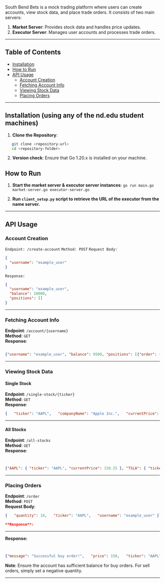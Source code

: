 South Bend Bets is a mock trading platform where users can create accounts, view stock data, and place trade orders. It consists of two main servers:
1. **Market Server**: Provides stock data and handles price updates.
2. **Executor Server**: Manages user accounts and processes trade orders.

---

## Table of Contents
- [Installation](#installation)
- [How to Run](#how-to-run)
- [API Usage](#api-usage)
  - [Account Creation](#account-creation)
  - [Fetching Account Info](#fetching-account-info)
  - [Viewing Stock Data](#viewing-stock-data)
  - [Placing Orders](#placing-orders)

---

## Installation (using any of the nd.edu student machines)

1. **Clone the Repository**:
```bash
   git clone <repository-url>
   cd <repository-folder>
```

2. **Version check**:
    Ensure that Go 1.20.x is installed on your machine.

## How to Run
1. **Start the market server & executor server instances**:
    `go run main.go market-server.go executor-server.go`

2. **Run `client_setup.py` script to retrieve the URL of the executor from the name server.**
---

## API Usage
### Account Creation
`Endpoint: /create-account`
`Method: POST`
`Request Body:`
```json
{
  "username": "example_user"
}
```

`Response:`
```json
{
  "username": "example_user",
  "balance": 10000,
  "positions": []
}
```
---

### Fetching Account Info

**Endpoint**: `/account/{username}`  
**Method**: `GET`  
**Response**:
```json

{"username": "example_user", "balance": 9500, "positions": [{"order": {"quantity": 10, "ticker": "AAPL", "username": "example_user"}, "price": 150}]}
```
---

### Viewing Stock Data

#### Single Stock

**Endpoint**: `/single-stock/{ticker}`  
**Method**: `GET`  
**Response**:

```json
{   "ticker": "AAPL",   "companyName": "Apple Inc.",   "currentPrice": 150.25,   "lastUpdated": "2024-12-11T10:00:00Z" }
```
---
#### All Stocks

**Endpoint**: `/all-stocks`  
**Method**: `GET`  
**Response**:
```json


{"AAPL": { "ticker": "AAPL", "currentPrice": 150.25 }, "TSLA": { "ticker": "TSLA", "currentPrice": 700.50 }...}
```

---

### Placing Orders

**Endpoint**: `/order`  
**Method**: `POST`  
**Request Body**:
```json
{   "quantity": 10,   "ticker": "AAPL",   "username": "example_user" }`

**Response**:
```
---
**Response:**
```json


{"message": "Successful buy order!",   "price": 150,   "ticker": "AAPL",   "quantity": 10}
```

**Note**: Ensure the account has sufficient balance for buy orders. For sell orders, simply set a negative quantity. 

---